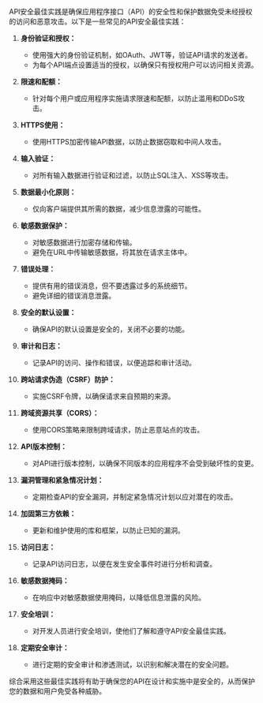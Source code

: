 API安全最佳实践是确保应用程序接口（API）的安全性和保护数据免受未经授权的访问和恶意攻击。以下是一些常见的API安全最佳实践：

1. **身份验证和授权：**
   - 使用强大的身份验证机制，如OAuth、JWT等，验证API请求的发送者。
   - 为每个API端点设置适当的授权，以确保只有授权用户可以访问相关资源。

2. **限速和配额：**
   - 针对每个用户或应用程序实施请求限速和配额，以防止滥用和DDoS攻击。

3. **HTTPS使用：**
   - 使用HTTPS加密传输API数据，以防止数据窃取和中间人攻击。

4. **输入验证：**
   - 对所有输入数据进行验证和过滤，以防止SQL注入、XSS等攻击。

5. **数据最小化原则：**
   - 仅向客户端提供其所需的数据，减少信息泄露的可能性。

6. **敏感数据保护：**
   - 对敏感数据进行加密存储和传输。
   - 避免在URL中传输敏感数据，将其放在请求主体中。

7. **错误处理：**
   - 提供有用的错误消息，但不要透露过多的系统细节。
   - 避免详细的错误消息泄露。

8. **安全的默认设置：**
   - 确保API的默认设置是安全的，关闭不必要的功能。

9. **审计和日志：**
   - 记录API的访问、操作和错误，以便追踪和审计活动。

10. **跨站请求伪造（CSRF）防护：**
    - 实施CSRF令牌，以确保请求来自预期的来源。

11. **跨域资源共享（CORS）：**
    - 使用CORS策略来限制跨域请求，防止恶意站点的攻击。

12. **API版本控制：**
    - 对API进行版本控制，以确保不同版本的应用程序不会受到破坏性的变更。

13. **漏洞管理和紧急情况计划：**
    - 定期检查API的安全漏洞，并制定紧急情况计划以应对潜在的攻击。

14. **加固第三方依赖：**
    - 更新和维护使用的库和框架，以防止已知的漏洞。

15. **访问日志：**
    - 记录API访问日志，以便在发生安全事件时进行分析和调查。

16. **敏感数据掩码：**
    - 在响应中对敏感数据使用掩码，以降低信息泄露的风险。

17. **安全培训：**
    - 对开发人员进行安全培训，使他们了解和遵守API安全最佳实践。

18. **定期安全审计：**
    - 进行定期的安全审计和渗透测试，以识别和解决潜在的安全问题。

综合采用这些最佳实践将有助于确保您的API在设计和实施中是安全的，从而保护您的数据和用户免受各种威胁。